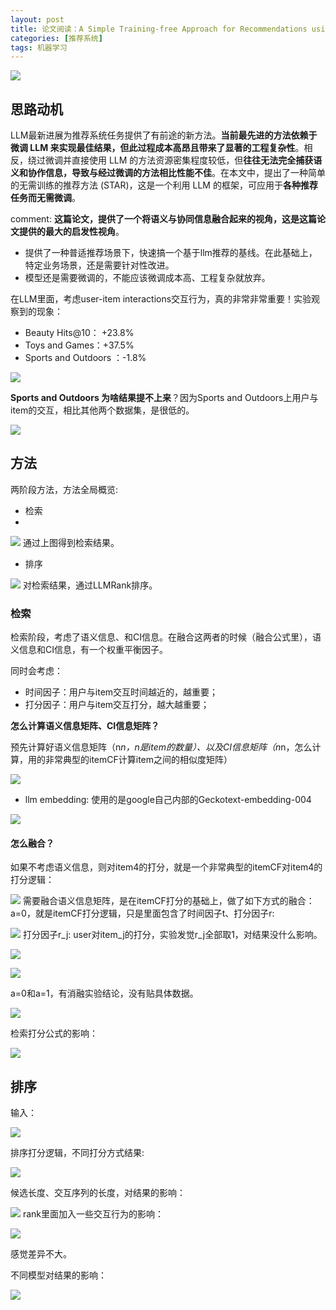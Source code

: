 ```yaml
---
layout: post
title: 论文阅读：A Simple Training-free Approach for Recommendations using Large Language Models
categories: [推荐系统]
tags: 机器学习
---
```



![](http://yongyuan.name/imgs/posts/star_1.png)

## 思路动机

LLM最新进展为推荐系统任务提供了有前途的新方法。**当前最先进的方法依赖于微调 LLM 来实现最佳结果，但此过程成本高昂且带来了显著的工程复杂性**。相反，绕过微调并直接使用 LLM 的方法资源密集程度较低，但**往往无法完全捕获语义和协作信息，导致与经过微调的方法相比性能不佳**。在本文中，提出了一种简单的无需训练的推荐方法 (STAR)，这是一个利用 LLM 的框架，可应用于**各种推荐任务而无需微调**。

comment: **这篇论文，提供了一个将语义与协同信息融合起来的视角，这是这篇论文提供的最大的启发性视角**。

- 提供了一种普适推荐场景下，快速搞一个基于llm推荐的基线。在此基础上，特定业务场景，还是需要针对性改进。
- 模型还是需要微调的，不能应该微调成本高、工程复杂就放弃。

在LLM里面，考虑user-item interactions交互行为，真的非常非常重要！实验观察到的现象：

- Beauty Hits@10： +23.8%
- Toys and Games：+37.5% 
- Sports and Outdoors ：-1.8%

![](http://yongyuan.name/imgs/posts/star_2.png)

**Sports and Outdoors 为啥结果提不上来**？因为Sports and Outdoors上用户与item的交互，相比其他两个数据集，是很低的。

![](http://yongyuan.name/imgs/posts/star_3.png)

## 方法

两阶段方法，方法全局概览:

- 检索
- 
![](http://yongyuan.name/imgs/posts/star_4.png)
通过上图得到检索结果。

- 排序

![](http://yongyuan.name/imgs/posts/star_5.png)
对检索结果，通过LLMRank排序。

### 检索

检索阶段，考虑了语义信息、和CI信息。在融合这两者的时候（融合公式里），语义信息和CI信息，有一个权重平衡因子。

同时会考虑：

- 时间因子：用户与item交互时间越近的，越重要；
- 打分因子：用户与item交互打分，越大越重要；

**怎么计算语义信息矩阵、CI信息矩阵？**

预先计算好语义信息矩阵（n*n，n是item的数量）、以及CI信息矩阵（n*n，怎么计算，用的非常典型的itemCF计算item之间的相似度矩阵）

![](http://yongyuan.name/imgs/posts/star_6.png)

- llm embedding: 使用的是google自己内部的Geckotext-embedding-004

![](http://yongyuan.name/imgs/posts/star_7.png)

#### 怎么融合？

如果不考虑语义信息，则对item4的打分，就是一个非常典型的itemCF对item4的打分逻辑：

![](http://yongyuan.name/imgs/posts/star_8.png)
需要融合语义信息矩阵，是在itemCF打分的基础上，做了如下方式的融合：a=0，就是itemCF打分逻辑，只是里面包含了时间因子t、打分因子r:

![](http://yongyuan.name/imgs/posts/star_9.png)
打分因子r_j: user对item_j的打分，实验发觉r_j全部取1，对结果没什么影响。

![](http://yongyuan.name/imgs/posts/star_10.png)

![](http://yongyuan.name/imgs/posts/star_14.png)

a=0和a=1，有消融实验结论，没有贴具体数据。

![](http://yongyuan.name/imgs/posts/star_15.png)

检索打分公式的影响：

![](http://yongyuan.name/imgs/posts/star_16.png)

## 排序

输入：

![](http://yongyuan.name/imgs/posts/star_rank_1.jpg)
 
排序打分逻辑，不同打分方式结果:

![](http://yongyuan.name/imgs/posts/star_rank_2.png)

候选长度、交互序列的长度，对结果的影响：

![](http://yongyuan.name/imgs/posts/star_rank_3.png)
rank里面加入一些交互行为的影响：

![](http://yongyuan.name/imgs/posts/star_rank_4.png)

感觉差异不大。

不同模型对结果的影响：

![](http://yongyuan.name/imgs/posts/star_rank_5.png)
